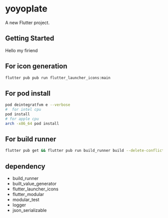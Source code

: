 # yoyoplate

A new Flutter project.

## Getting Started
 Hello my firiend

## For icon generation

```bash
flutter pub pub run flutter_launcher_icons:main
```

## For pod install

```bash
pod deintegratfvm e --verbose
#  for intel cpu 
pod install 
# for apple cpu
arch -x86_64 pod install
```

## For build runner

```bash
flutter pub get && flutter pub run build_runner build --delete-conflicting-outputs
```

## dependency

- build_runner
- built_value_generator
- flutter_launcher_icons
- flutter_modular
- modular_test
- logger
- json_serializable
